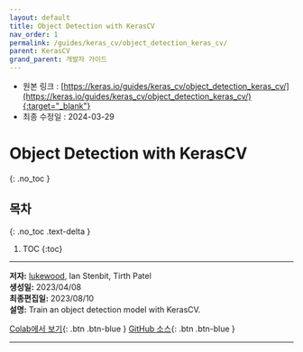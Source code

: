 ```yaml
---
layout: default
title: Object Detection with KerasCV
nav_order: 1
permalink: /guides/keras_cv/object_detection_keras_cv/
parent: KerasCV
grand_parent: 개발자 가이드
---
```


* 원본 링크 : [https://keras.io/guides/keras_cv/object_detection_keras_cv/](https://keras.io/guides/keras_cv/object_detection_keras_cv/){:target="_blank"}
* 최종 수정일 : 2024-03-29

# Object Detection with KerasCV
{: .no_toc }

## 목차
{: .no_toc .text-delta }

1. TOC
{:toc}

---

**저자:** [lukewood](https://twitter.com/luke_wood_ml), Ian Stenbit, Tirth Patel  
**생성일:** 2023/04/08  
**최종편집일:** 2023/08/10  
**설명:** Train an object detection model with KerasCV.

[Colab에서 보기](https://colab.research.google.com/github/keras-team/keras-io/blob/master/guides/ipynb/keras_cv/object_detection_keras_cv.ipynb){: .btn .btn-blue }
[GitHub 소스](https://github.com/keras-team/keras-io/blob/master/guides/keras_cv/object_detection_keras_cv.py){: .btn .btn-blue }

----